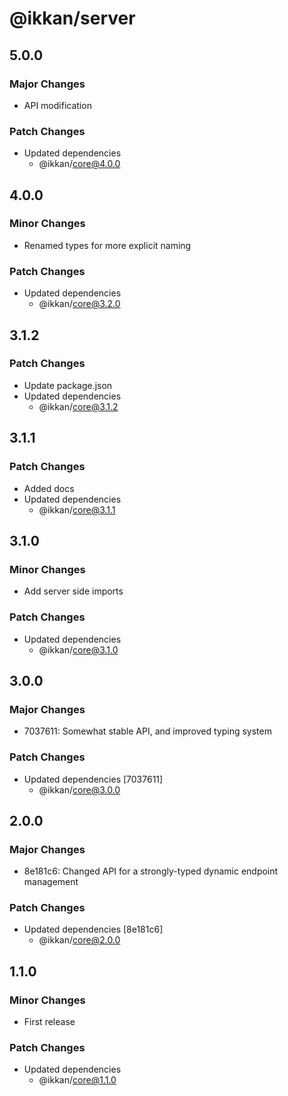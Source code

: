 # @ikkan/server

## 5.0.0

### Major Changes

- API modification

### Patch Changes

- Updated dependencies
  - @ikkan/core@4.0.0

## 4.0.0

### Minor Changes

- Renamed types for more explicit naming

### Patch Changes

- Updated dependencies
  - @ikkan/core@3.2.0

## 3.1.2

### Patch Changes

- Update package.json
- Updated dependencies
  - @ikkan/core@3.1.2

## 3.1.1

### Patch Changes

- Added docs
- Updated dependencies
  - @ikkan/core@3.1.1

## 3.1.0

### Minor Changes

- Add server side imports

### Patch Changes

- Updated dependencies
  - @ikkan/core@3.1.0

## 3.0.0

### Major Changes

- 7037611: Somewhat stable API, and improved typing system

### Patch Changes

- Updated dependencies [7037611]
  - @ikkan/core@3.0.0

## 2.0.0

### Major Changes

- 8e181c6: Changed API for a strongly-typed dynamic endpoint management

### Patch Changes

- Updated dependencies [8e181c6]
  - @ikkan/core@2.0.0

## 1.1.0

### Minor Changes

- First release

### Patch Changes

- Updated dependencies
  - @ikkan/core@1.1.0
